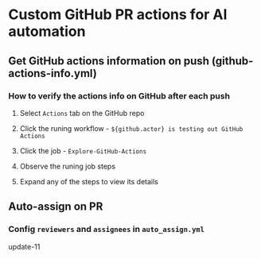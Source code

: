 # Custom GitHub PR actions for AI automation

[//]: # (update, commit and PR on this file for testing GitHub actions)

## Get GitHub actions information on push (github-actions-info.yml)

### How to verify the actions info on GitHub after each push

1. Select `Actions` tab on the GitHub repo

1. Click the runing workflow - `${github.actor} is testing out GitHub Actions`

1. Click the job - `Explore-GitHub-Actions`

1. Observe the runing job steps

1. Expand any of the steps to view its details

## Auto-assign on PR

### Config `reviewers` and `assignees` in `auto_assign.yml`

update-11